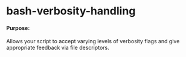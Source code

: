 bash-verbosity-handling
=======================
#### Purpose: 
Allows your script to accept varying levels of verbosity flags and give appropriate feedback via file descriptors.
